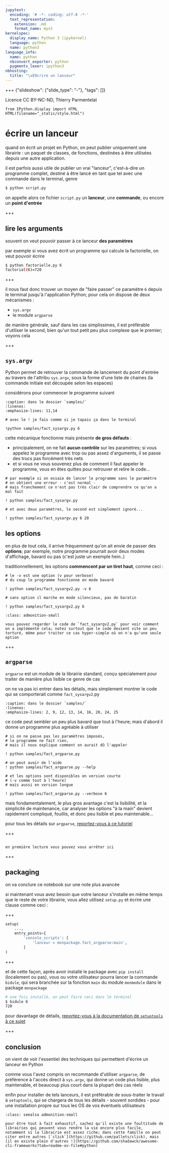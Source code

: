```yaml
---
jupytext:
  encoding: '# -*- coding: utf-8 -*-'
  text_representation:
    extension: .md
    format_name: myst
kernelspec:
  display_name: Python 3 (ipykernel)
  language: python
  name: python3
language_info:
  name: python
  nbconvert_exporter: python
  pygments_lexer: ipython3
nbhosting:
  title: "\xE9crire un lanceur"
---
```


+++ {"slideshow": {"slide_type": "-"}, "tags": []}

Licence CC BY-NC-ND, Thierry Parmentelat

```{code-cell} ipython3
from IPython.display import HTML
HTML(filename="_static/style.html")
```

# écrire un lanceur

quand on écrit un projet en Python, on peut publier uniquement une librairie : un paquet de classes, de fonctions, destinées à être utilisées depuis une autre application.

il est parfois aussi utile de publier un vrai "lanceur", c'est-à-dire un programme complet, destiné à être lancé en tant que tel avec une commande dans le terminal, genre

```bash
$ python script.py
```

on appelle alors ce fichier `script.py` un **lanceur**, une **commande**, ou encore un **point d'entrée**

+++

## lire les arguments

souvent on veut pouvoir passer à ce lanceur **des paramètres**

par exemple si vous avez écrit un programme qui calcule la factorielle, on veut pouvoir écrire

```bash
$ python factorielle.py 6
factorial(6)=720
```

+++

il nous faut donc trouver un moyen de "faire passer" ce paramètre `6` depuis le terminal jusqu'à l'application Python; pour cela on dispose de deux mécanismes :

* `sys.argv`
* le module `argparse`

de manière générale, sauf dans les cas simplissimes, il est préférable d'utiliser le second, bien qu'un tout petit peu plus complexe que le premier; voyons cela

+++

## `sys.argv`

Python permet de retrouver la commande de lancement du point d'entrée au travers de l'attribu `sys.argv`, sous la forme d'une liste de chaines (la commande initiale est découpée selon les espaces)

considérons pour commencer le programme suivant

```{literalinclude} samples/fact_sysargv.py
:caption: dans le dossier `samples/`
:linenos:
:emphasize-lines: 11,14
```

```{code-cell} ipython3
# avec le ! je fais comme si je tapais ça dans le terminal

!python samples/fact_sysargv.py 6
```

cette mécanique fonctionne mais présente **de gros défauts** :

* principalement, on ne fait **aucun contrôle** sur les paramètres; si vous appelez le programme avec trop ou pas assez d'arguments, il se passe des trucs pas forcément très nets
* et si vous ne vous souvenez plus de comment il faut appeler le programme, vous en êtes quittes pour retrouver et relire le code...

```{code-cell} ipython3
# par exemple si on essaie de lancer le programme sans le paramètre
# on obtient une erreur - c'est normal - 
# mais franchement ce n'est pas très clair de comprendre ce qu'on a mal fait

! python samples/fact_sysargv.py
```

```{code-cell} ipython3
# et avec deux paramètres, le second est simplement ignoré...

! python samples/fact_sysargv.py 6 20
```

## les options

en plus de tout cela, il arrive fréquemment qu'on ait envie de passer des **options**; par exemple, notre programme pourrait avoir deux modes d'affichage, bavard ou pas (c'est juste un exemple hein..)

traditionnellement, les options **commencent par un tiret haut**, comme ceci :

```{code-cell} ipython3
# le -v est une option (v pour verbose)
# du coup le programme fonctionne en mode bavard

! python samples/fact_sysargv2.py -v 6
```

```{code-cell} ipython3
# sans option il marche en mode silencieux, pas de baratin

! python samples/fact_sysargv2.py 6
```

````{admonition} c'est sous-optimal
:class: admonition-small

vous pouvez regarder le code de `fact_sysargv2.py` pour voir comment on a implémenté cela; notez surtout que le code devient vite un peu torturé, même pour traiter ce cas hyper-simple où on n'a qu'une seule option
````

+++

## `argparse`

`argparse` est un module de la librairie standard, conçu spécialement pour traiter de manière plus lisible ce genre de cas

on ne va pas ici entrer dans les détails, mais simplement montrer le code qui se comporterait comme `fact_sysargv2`.py

```{literalinclude} samples/fact_argparse.py
:caption: dans le dossier `samples/`
:linenos:
:emphasize-lines: 2, 9, 12, 13, 14, 16, 20, 24, 25

```

ce code peut sembler un peu plus bavard que tout à l'heure; mais d'abord il donne un programme plus agréable à utiliser

```{code-cell} ipython3
# si on ne passe pas les paramètres imposés,
# le programme ne fait rien,
# mais il nous explique comment on aurait dû l'appeler

! python samples/fact_argparse.py
```

```{code-cell} ipython3
# on peut avoir de l'aide
! python samples/fact_argparse.py --help
```

```{code-cell} ipython3
# et les options sont disponibles en version courte 
# (-v comme tout à l'heure)
# mais aussi en version longue

! python samples/fact_argparse.py --verbose 6
```

mais fondamentalement, le plus gros avantage c'est la lisibilité, et la simplicité de maintenance, car analyser les options "à la main" devient rapidement compliqué, fouillis, et donc peu lisible et peu maintenable...

pour tous les détails sur `argparse`, [reportez-vous à ce tutoriel](https://docs.python.org/3/howto/argparse.html)

+++

````{admonition} le reste est pour les avancés

en première lecture vous pouvez vous arrêter ici
````

+++

## packaging

on va conclure ce notebook sur une note plus avancée

si maintenant vous avez besoin que votre lanceur s'installe en même temps que le reste de votre librairie, vous allez utilisez `setup.py` et écrire une clause comme ceci :

+++

```python
setup(
    ...,
    entry_points={
        'console_scripts': [
            'lanceur = monpackage.fact_argparse:main',
        ]
)
```

+++

et de cette façon, après avoir installé le package avec `pip install` (localement ou pas), vous ou votre utilisateur pourra lancer la commande `bidule`, qui sera branchée sur la fonction `main` du module `monmodule` dans le package `monpackage`

```bash
# une fois installé, on peut faire ceci dans le terminal
$ bidule 6
720
```

pour davantage de détails, [reportez-vous à la documentation de `setuptools` à ce sujet](https://setuptools.readthedocs.io/en/latest/userguide/quickstart.html#entry-points-and-automatic-script-creation)

+++

## conclusion

on vient de voir l'essentiel des techniques qui permettent d'écrire un lanceur en Python

comme vous l'avez compris on recommande d'utiliser `argparse`, de préférence à l'accès direct à `sys.argv`, qui donne un code plus lisible, plus maintenable, et beaucoup plus court dans la plupart des cas réels

enfin pour installer de tels lanceurs, il est préférable de sous-traiter le travail à `setuptools`, qui se chargera de tous les détails - souvent sordides - pour une installation propre sur tous les OS de vos éventuels utilisateurs

````{admonition} autres librairies
:class: seealso admonition-small

pour être tout à fait exhaustif, sachez qu'il existe une foultitude de librairies qui peuvent vous rendre la vie encore plus facile, notamment si la librairie est assez riche; dans cette famille on peut citer entre autres [`click`](https://github.com/pallets/click), mais [il en existe plein d'autres !](https://github.com/shadawck/awesome-cli-frameworks?tab=readme-ov-file#python)
````

